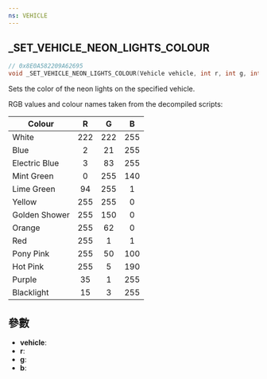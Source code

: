 ```yaml
---
ns: VEHICLE
---
```

## _SET_VEHICLE_NEON_LIGHTS_COLOUR

```c
// 0x8E0A582209A62695
void _SET_VEHICLE_NEON_LIGHTS_COLOUR(Vehicle vehicle, int r, int g, int b);
```

Sets the color of the neon lights on the specified vehicle.

RGB values and colour names taken from the decompiled scripts:

| Colour         |  R  |  G  |  B  |
|---------------|:---:|:---:|:---:|
| White         | 222 | 222 | 255 |
| Blue          | 2   | 21  | 255 |
| Electric Blue | 3   | 83  | 255 |
| Mint Green    | 0   | 255 | 140 |
| Lime Green    | 94  | 255 | 1   |
| Yellow        | 255 | 255 | 0   |
| Golden Shower | 255 | 150 | 0   |
| Orange        | 255 | 62  | 0   |
| Red           | 255 | 1   | 1   |
| Pony Pink     | 255 | 50  | 100 |
| Hot Pink      | 255 | 5   | 190 |
| Purple        | 35  | 1   | 255 |
| Blacklight    | 15  | 3   | 255 |

## 參數
* **vehicle**: 
* **r**: 
* **g**: 
* **b**: 

